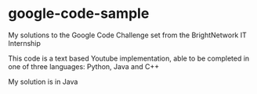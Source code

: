 # google-code-sample

My solutions to the Google Code Challenge set from the BrightNetwork IT Internship

This code is a text based Youtube implementation, able to be completed in one of three languages: Python, Java and C++

My solution is in Java
